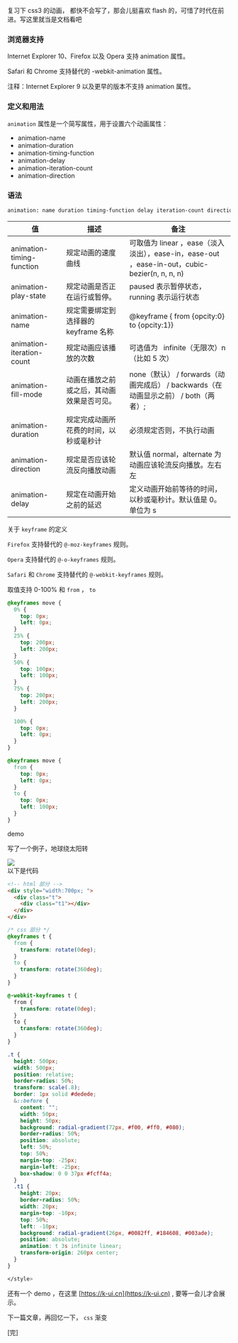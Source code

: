 复习下 css3 的动画， 都快不会写了，那会儿挺喜欢 flash 的，可惜了时代在前进。写这里就当是文档看吧

### 浏览器支持

Internet Explorer 10、Firefox 以及 Opera 支持 animation 属性。

Safari 和 Chrome 支持替代的 -webkit-animation 属性。

注释：Internet Explorer 9 以及更早的版本不支持 animation 属性。

### 定义和用法

`animation` 属性是一个简写属性，用于设置六个动画属性：

- animation-name
- animation-duration
- animation-timing-function
- animation-delay
- animation-iteration-count
- animation-direction

### 语法

```sh
animation: name duration timing-function delay iteration-count direction;
```

| 值                        | 描述                                       | 备注                                                                                          |
| ------------------------- | ------------------------------------------ | --------------------------------------------------------------------------------------------- |
| animation-timing-function | 规定动画的速度曲线                         | 可取值为 linear ，ease（淡入淡出），ease-in，ease-out ，ease-in-out，cubic-bezier(n, n, n, n) |
| animation-play-state      | 规定动画是否正在运行或暂停。               | paused 表示暂停状态，running 表示运行状态                                                     |
| animation-name            | 规定需要绑定到选择器的 keyframe 名称       | @keyframe { from {opcity:0} to {opcity:1}}                                                    |
| animation-iteration-count | 规定动画应该播放的次数                     | 可选值为   infinite（无限次）n（比如 5 次）                                                   |
| animation-fill-mode       | 动画在播放之前或之后，其动画效果是否可见。 | none（默认） / forwards（动画完成后） / backwards（在动画显示之前） / both（两者）;           |
| animation-duration        | 规定完成动画所花费的时间，以秒或毫秒计     | 必须规定否则，不执行动画                                                                      |
| animation-direction       | 规定是否应该轮流反向播放动画               | 默认值 normal，alternate 为动画应该轮流反向播放。左右左                                       |
| animation-delay           | 规定在动画开始之前的延迟                   | 定义动画开始前等待的时间，以秒或毫秒计。默认值是 0。单位为 s                                  |

关于 `keyfr​ame` 的定义

`Firefox` 支持替代的 `@-moz-keyframes` 规则。

`Opera` 支持替代的 `@-o-keyframes` 规则。

`Safari` 和 `Chrome` 支持替代的 `@-webkit-keyframes` 规则。

取值支持 0-100% 和 `from` ， `to`

```css
@keyframes move {
  0% {
    top: 0px;
    left: 0px;
  }
  25% {
    top: 200px;
    left: 200px;
  }
  50% {
    top: 100px;
    left: 100px;
  }
  75% {
    top: 200px;
    left: 200px;
  }

  100% {
    top: 0px;
    left: 0px;
  }
}

@keyframes move {
  from {
    top: 0px;
    left: 0px;
  }
  to {
    top: 0px;
    left: 100px;
  }
}
```

demo

写了一个例子，地球绕太阳转

![](https://www.chuchur.com/upload/2018/1526626255721.gif)  
以下是代码

```html
<!-- html 部分 -->
<div style="width:700px; ">
  <div class="t">
    <div class="t1"></div>
  </div>
</div>
```

```css
/* css 部分 */
@keyframes t {
  from {
    transform: rotate(0deg);
  }
  to {
    transform: rotate(360deg);
  }
}

@-webkit-keyframes t {
  from {
    transform: rotate(0deg);
  }
  to {
    transform: rotate(360deg);
  }
}

.t {
  height: 500px;
  width: 500px;
  position: relative;
  border-radius: 50%;
  transform: scale(.8);
  border: 1px solid #dedede;
  &::before {
    content: "";
    width: 50px;
    height: 50px;
    background: radial-gradient(72px, #f00, #ff0, #080);
    border-radius: 50%;
    position: absolute;
    left: 50%;
    top: 50%;
    margin-top: -25px;
    margin-left: -25px;
    box-shadow: 0 0 37px #fcff4a;
  }
  .t1 {
    height: 20px;
    border-radius: 50%;
    width: 20px;
    margin-top: -10px;
    top: 50%;
    left: -10px;
    background: radial-gradient(26px, #0082ff, #184608, #003ade);
    position: absolute;
    animation: t 3s infinite linear;
    transform-origin: 260px center;
  }
}

</style>
```

还有一个 demo ，在这里 [https://k-ui.cn](https://k-ui.cn) , 要等一会儿才会展示。

下一篇文章，再回忆一下， `css` 渐变

[完]
